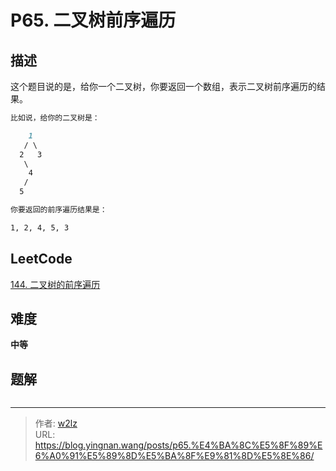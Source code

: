 # P65. 二叉树前序遍历


<!--more-->

## 描述

这个题目说的是，给你一个二叉树，你要返回一个数组，表示二叉树前序遍历的结果。

```markdown
比如说，给你的二叉树是：

    1
   / \
  2   3
   \
    4
   /
  5

你要返回的前序遍历结果是：

1, 2, 4, 5, 3
```

## LeetCode

[144. 二叉树的前序遍历](https://leetcode.cn/problems/binary-tree-preorder-traversal/description/)

## 难度

**中等**

## 题解

```java

```


---

> 作者: [w2lz](https://github.com/w2lz)  
> URL: https://blog.yingnan.wang/posts/p65.%E4%BA%8C%E5%8F%89%E6%A0%91%E5%89%8D%E5%BA%8F%E9%81%8D%E5%8E%86/  

